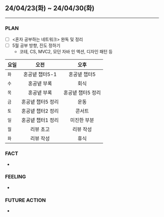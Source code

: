 ## 24/04/23(화) ~ 24/04/30(화)
***
### PLAN
* [ ] <혼자 공부하는 네트워크> 완독 및 정리
* [ ] 5월 공부 방향, 진도 정하기
  * 코테, CS, MVC2, 모던 자바 인 액션, 디자인 패턴 등
  
| 요일  |     오전     |     오후     |
|-----|:----------:|:----------:|
| `화` | 혼공넽 챕터5-1  |  혼공넽 챕터5   |
| `수` |   혼공넽 부록   |     회식     |
| `목` |   혼공넽 부록   | 혼공넽 챕터5 정리 | 
| `금` | 혼공넽 챕터5 정리 |     운동     |
| `토` | 혼공넽 챕터2 정리 |    콘서트     |
| `일` | 혼공넽 챕터1 정리 |   미진한 부분   |
| `월` |   리뷰 초고    |   리뷰 작성    |
| `화` |   리뷰 작성    |     휴식     |
### FACT
*
### FEELING 
*   
### FUTURE ACTION
* 